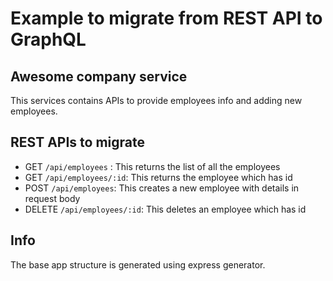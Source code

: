 # Example to migrate from REST API to GraphQL

## Awesome company service
This services contains APIs to provide employees info and adding new employees.

## REST APIs to migrate
* GET `/api/employees` : This returns the list of all the employees
* GET `/api/employees/:id`: This returns the employee which has id
* POST `/api/employees`: This creates a new employee with details in request body
* DELETE `/api/employees/:id`: This deletes an employee which has id

## Info
The base app structure is generated using express generator.
